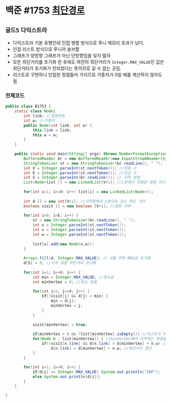 # 백준 #1753 [최단경로](https://www.acmicpc.net/problem/1753)
`골드5` `다익스트라`
---
- 다익스트라 기본 유형인데 인접 행렬 방식으로 푸니 메모리 초과가 났다.
- 인접 리스트 방식으로 푸니까 솔브함
- 그래프가 양방향 그래프가 아닌 단방향임을 잊지 말자
- 모든 최단거리를 초기화 한 후에도 여전히 최단거리가 `Integer.MAX_VALUE`인 값은 최단거리가 초기화가 안되었다는 뜻이므로 갈 수 없는 곳임.
- 리스트로 구현하니 인접한 정점들마 가지므로 가중치가 0일 때를 계산하지 않아도 됨

### 전체코드
```java
public class B1753 {
	static class Node{
		int link; //정점번호
		int w; //가중치
		public Node(int link, int w) {
			this.link = link;
			this.w = w;
		}
	}
	
	public static void main(String[] args) throws NumberFormatException, IOException {
		BufferedReader br = new BufferedReader(new InputStreamReader(System.in));
		StringTokenizer st = new StringTokenizer(br.readLine(), " ");
		int V = Integer.parseInt(st.nextToken()); //정점 수
		int E = Integer.parseInt(st.nextToken()); //간선 수
		int S = Integer.parseInt(br.readLine()); // 시작 정점
		List<Node>list [] = new LinkedList[V+1]; //i번에서 연결된 정점 리스트
		
		for(int i=1; i<=V; i++) list[i] = new LinkedList<Node>();
		
		int d [] = new int[V+1]; //시작점에서 i번으로 오는 최단 거리
		boolean visit [] = new boolean [V+1]; //방문 여부
		
		for(int i=0; i<E; i++) {
			st = new StringTokenizer(br.readLine(), " ");
			int u = Integer.parseInt(st.nextToken());
			int v = Integer.parseInt(st.nextToken());
			int w = Integer.parseInt(st.nextToken());
			
			list[u].add(new Node(v,w));
		}
		
		Arrays.fill(d, Integer.MAX_VALUE); // d를 전부 MAX로 초기화
		d[S] = 0; //시작 정점 최단거리 초기화
		
		for(int i=1; i<=V; i++) {
			int min = Integer.MAX_VALUE; //최소값
			int minVertex = 0; //최소 정점
			
			for(int j=1; j<=V; j++) {
				if(!visit[j] && d[j] < min) {
					min = d[j];
					minVertex = j;
				}
			}
			
			visit[minVertex] = true;
			
			if(minVertex > 0 && !list[minVertex].isEmpty()) //리스트가 비어있지 않을때만
			for(Node n : list[minVertex]) { //minVertex에서 시작하는 정점들만 탐색
				if(!visit[n.link] && d[n.link] > d[minVertex] + n.w) // 방문하지 않았고, 현재까지 목적지로 가는 최단거리가 나까지의 최단거리 + 나에서 목적지까지 가는 거리보다 크다면
					d[n.link] = d[minVertex] + n.w; //최단거리 갱신
			}
		}
		
		for(int i=1; i<=V; i++) {
			if(d[i] == Integer.MAX_VALUE) System.out.println("INF");
			else System.out.println(d[i]);
		}
	}

}

```
